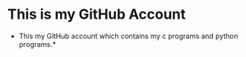 # This is my GitHub Account
* This my GitHub account which contains my c programs and python programs.*
